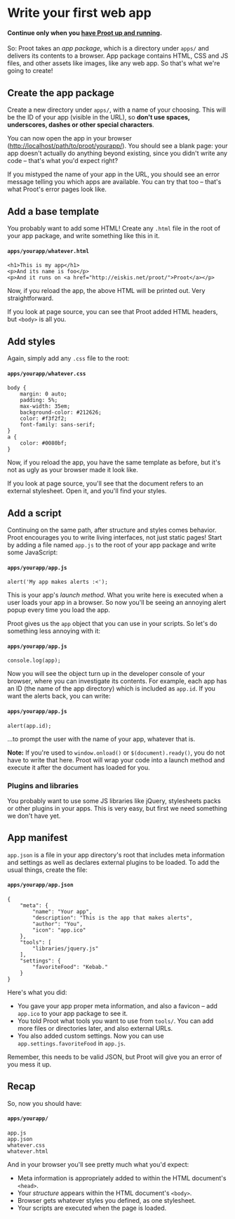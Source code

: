 
# Write your first web app

#### **Continue only when you [have Proot up and running](?category=tutorials&id=setup-walkthrough).**

So: Proot takes an *app package*, which is a directory under `apps/` and delivers its contents to a browser. App package contains HTML, CSS and JS files, and other assets like images, like any web app. So that's what we're going to create!



## Create the app package

Create a new directory under `apps/`, with a name of your choosing. This will be the ID of your app (visible in the URL), so **don't use spaces, underscores, dashes or other special characters**.

You can now open the app in your browser ([http://localhost/path/to/proot/yourapp/](http://localhost/path/to/proot/yourapp/)). You should see a blank page: your app doesn't actually do anything beyond existing, since you didn't write any code &ndash; that's what you'd expect right?

If you mistyped the name of your app in the URL, you should see an error message telling you which apps are available. You can try that too &ndash; that's what Proot's error pages look like.



## Add a base template

You probably want to add some HTML! Create any `.html` file in the root of your app package, and write something like this in it.

#### `apps/yourapp/whatever.html`
	<h1>This is my app</h1>
	<p>And its name is foo</p>
	<p>And it runs on <a href="http://eiskis.net/proot/">Proot</a></p>

Now, if you reload the app, the above HTML will be printed out. Very straightforward.

If you look at page source, you can see that Proot added HTML headers, but `<body>` is all you.



## Add styles

Again, simply add any `.css` file to the root:

#### `apps/yourapp/whatever.css`
	body {
		margin: 0 auto;
		padding: 5%;
		max-width: 35em;
		background-color: #212626;
		color: #f3f2f2;
		font-family: sans-serif;
	}
	a {
		color: #0080bf;
	}

Now, if you reload the app, you have the same template as before, but it's not as ugly as your browser made it look like.

If you look at page source, you'll see that the document refers to an external stylesheet. Open it, and you'll find your styles.



## Add a script

Continuing on the same path, after structure and styles comes behavior. Proot encourages you to write living interfaces, not just static pages! Start by adding a file named `app.js` to the root of your app package and write some JavaScript:

#### `apps/yourapp/app.js`
	alert('My app makes alerts :<');

This is your app's *launch method*. What you write here is executed when a user loads your app in a browser. So now you'll be seeing an annoying alert popup every time you load the app.

Proot gives us the `app` object that you can use in your scripts. So let's do something less annoying with it:

#### `apps/yourapp/app.js`
	console.log(app);

Now you will see the object turn up in the developer console of your browser, where you can investigate its contents. For example, each app has an ID (the name of the app directory) which is included as `app.id`. If you want the alerts back, you can write:

#### `apps/yourapp/app.js`
	alert(app.id);

...to prompt the user with the name of your app, whatever that is.

**Note:** If you're used to `window.onload()` or `$(document).ready()`, you do not have to write that here. Proot will wrap your code into a launch method and execute it after the document has loaded for you.



### Plugins and libraries

You probably want to use some JS libraries like jQuery, stylesheets packs or other plugins in your apps. This is very easy, but first we need something we don't have yet.



## App manifest

`app.json` is a file in your app directory's root that includes meta information and settings as well as declares external plugins to be loaded. To add the usual things, create the file:

#### `apps/yourapp/app.json`
	{
		"meta": {
			"name": "Your app",
			"description": "This is the app that makes alerts",
			"author": "You",
			"icon": "app.ico"
		},
		"tools": [
			"libraries/jquery.js"
		],
		"settings": {
			"favoriteFood": "Kebab."
		}
	}

Here's what you did:

- You gave your app proper meta information, and also a favicon &ndash; add `app.ico` to your app package to see it.
- You told Proot what tools you want to use from `tools/`. You can add more files or directories later, and also external URLs.
- You also added custom settings. Now you can use `app.settings.favoriteFood` in `app.js`.

Remember, this needs to be valid JSON, but Proot will give you an error of you mess it up.



## Recap

So, now you should have:

#### `apps/yourapp/`

	app.js
	app.json
	whatever.css
	whatever.html

And in your browser you'll see pretty much what you'd expect:

- Meta information is appropriately added to within the HTML document's `<head>`.
- Your *structure* appears within the HTML document's `<body>`.
- Browser gets whatever styles you defined, as one stylesheet.
- Your scripts are executed when the page is loaded.
